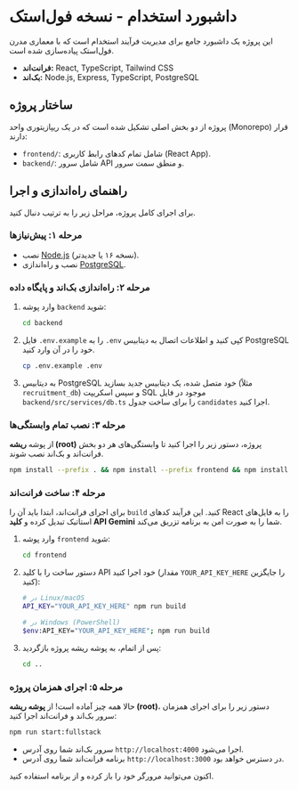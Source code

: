 # داشبورد استخدام - نسخه فول‌استک

این پروژه یک داشبورد جامع برای مدیریت فرآیند استخدام است که با معماری مدرن فول‌استک پیاده‌سازی شده است.

- **فرانت‌اند:** React, TypeScript, Tailwind CSS
- **بک‌اند:** Node.js, Express, TypeScript, PostgreSQL

## ساختار پروژه

پروژه از دو بخش اصلی تشکیل شده است که در یک ریپازیتوری واحد (Monorepo) قرار دارند:

- `frontend/`: شامل تمام کدهای رابط کاربری (React App).
- `backend/`: شامل سرور API و منطق سمت سرور.

## راهنمای راه‌اندازی و اجرا

برای اجرای کامل پروژه، مراحل زیر را به ترتیب دنبال کنید.

### مرحله ۱: پیش‌نیازها

- نصب [Node.js](https://nodejs.org/) (نسخه ۱۶ یا جدیدتر).
- نصب و راه‌اندازی [PostgreSQL](https://www.postgresql.org/download/).

### مرحله ۲: راه‌اندازی بک‌اند و پایگاه داده

1.  وارد پوشه `backend` شوید:
    ```bash
    cd backend
    ```
2.  فایل `.env.example` را به `.env` کپی کنید و اطلاعات اتصال به دیتابیس PostgreSQL خود را در آن وارد کنید.
    ```bash
    cp .env.example .env
    ```
3.  به دیتابیس PostgreSQL خود متصل شده، یک دیتابیس جدید بسازید (مثلاً `recruitment_db`) و سپس اسکریپت SQL موجود در فایل `backend/src/services/db.ts` را برای ساخت جدول `candidates` اجرا کنید.

### مرحله ۳: نصب تمام وابستگی‌ها

از پوشه **ریشه (root)** پروژه، دستور زیر را اجرا کنید تا وابستگی‌های هر دو بخش فرانت‌اند و بک‌اند نصب شوند.

```bash
npm install --prefix . && npm install --prefix frontend && npm install --prefix backend
```

### مرحله ۴: ساخت فرانت‌اند

برای اجرای فرانت‌اند، ابتدا باید آن را `build` کنید. این فرآیند کدهای React را به فایل‌های استاتیک تبدیل کرده و **کلید API Gemini** شما را به صورت امن به برنامه تزریق می‌کند.

1.  وارد پوشه `frontend` شوید:
    ```bash
    cd frontend
    ```
2.  دستور ساخت را با کلید API خود اجرا کنید (مقدار `YOUR_API_KEY_HERE` را جایگزین کنید):
    ```bash
    # در Linux/macOS
    API_KEY="YOUR_API_KEY_HERE" npm run build

    # در Windows (PowerShell)
    $env:API_KEY="YOUR_API_KEY_HERE"; npm run build
    ```
3.  پس از اتمام، به پوشه ریشه پروژه بازگردید:
    ```bash
    cd ..
    ```

### مرحله ۵: اجرای همزمان پروژه

حالا همه چیز آماده است! از **پوشه ریشه (root)**، دستور زیر را برای اجرای همزمان سرور بک‌اند و فرانت‌اند اجرا کنید:

```bash
npm run start:fullstack
```

-   سرور بک‌اند شما روی آدرس `http://localhost:4000` اجرا می‌شود.
-   برنامه فرانت‌اند شما روی آدرس `http://localhost:3000` در دسترس خواهد بود.

اکنون می‌توانید مرورگر خود را باز کرده و از برنامه استفاده کنید.
